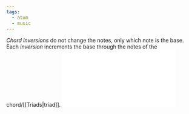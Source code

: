 ```yaml
---
tags:
  - atom
  - music
---
```

*Chord inversions* do not change the notes, only which note is the base. Each *inversion* increments the base through the notes of the chord/[[Triads|triad]].
![500|center](inversions.excalidraw.md)